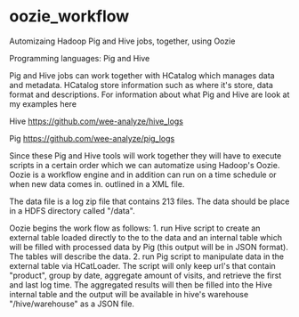 # oozie_workflow
Automizaing Hadoop Pig and Hive jobs, together, using Oozie

Programming languages: Pig and Hive

Pig and Hive jobs can work together with HCatalog which manages data and metadata. HCatalog store information such as where it's
store, data format and descriptions. For information about what Pig and Hive are look at my examples here

Hive https://github.com/wee-analyze/hive_logs

Pig https://github.com/wee-analyze/pig_logs

Since these Pig and Hive tools will work together they will have to execute scripts in a certain order which we can automatize
using Hadoop's Oozie. Oozie is a workflow engine and in addition can run on a time schedule or when new data comes in.
outlined in a XML file.

The data file is a log zip file that contains 213 files. The data should be place in a HDFS directory called "/data".

Oozie begins the work flow as follows:
    1. run Hive script to create an external table loaded directly to the to the data and an internal table which will be filled 
    with processed data by Pig (this output will be in JSON format). The tables will describe the data.
    2. run Pig script to manipulate data in the external table via HCatLoader. The script will only keep url's that contain "product",
    group by date, aggregate amount of visits, and retrieve the first and last log time. The aggregated results will then 
    be filled into the Hive internal table and the output will be available in hive's warehouse "/hive/warehouse" as a JSON file.
